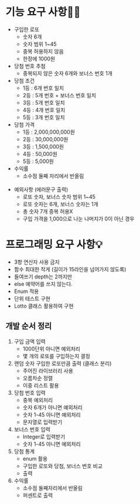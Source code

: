 기능 요구 사항🧑‍💻
=============
- 구입한 로또
  - 숫자 6개
  - 숫자 범위 1~45
  - 중복 허용하지 않음
  - 한장에 1000원
- 당첨 번호 추첨
  - 중복되지 않은 숫자 6개와 보너스 번호 1개
- 당첨 조건
  - 1등 : 6개 번호 일치
  - 2등 : 5개 번호 + 보너스 번호 일치
  - 3등 : 5개 번호 일치
  - 4등 : 4개 번호 일치
  - 5등 : 3개 번호 일치
- 당첨 가격
  - 1등 : 2,000,000,000원
  - 2등 : 30,000,000원
  - 3등 : 1,500,000원
  - 4등 : 50,000원
  - 5등 : 5,000원
- 수익률
  - 소수점 둘째 자리에서 반올림
<br/><br/>
- 예외사항 (에러문구 출력)
  - 로또 숫자, 보너스 숫자 범위 1~45
  - 로또 숫자는 6개, 보너스 숫자는 1개
  - 총 숫자 7개 중복 허용X
  - 구입 가격을 1,000으로 나눈 나머지가 0이 아닌 경우

프로그래밍 요구 사항💡
=================
- 3항 연산자 사용 금지
- 함수 최대한 작게 (길이가 15라인을 넘어가지 않도록)
- 들여쓰기 depth는 2까지만
- else 예약어를 쓰지 않는다.
- Enum 적용
- 단위 테스트 구현
- Lotto 클래스 활용하여 구현

개발 순서 정리
-------------
1. 구입 금액 입력
   - 1000단위 아니면 예외처리
   - 몇 개의 로또를 구입하는지 결정
2. 랜덤 숫자 구입한 로또만큼 출력 (클래스 분리)
   - 주어진 라이브러리 사용
   - 오름차순 정렬
   - 이중 리스트 활용
3. 당첨 번호 입력
   - 중복 예외처리
   - 숫자 6개가 아니면 예외처리
   - 숫자 1-45 아니면 예외처리
   - 문자열로 입력받기
4. 보너스 번호 입력
   - Integer로 입력받기
   - 숫자 1-45 아니면 예외처리
5. 당첨 통계
   - enum 활용
   - 구입한 로또와 당첨, 보너스 번호 비교
   - 출력
6. 수익률
   - 소수점 둘째자리에서 반올림
   - 퍼센트로 출력